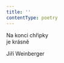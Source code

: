 ```yaml
---
title: ''
contentType: poetry
---
```


<section>

Na konci chřipky  
je krásně

Jiří Weinberger

</section>
